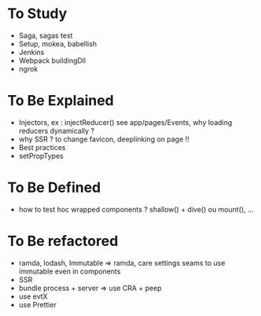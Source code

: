 # To Study

* Saga, sagas test
* Setup, mokea, babellish
* Jenkins
* Webpack buildingDll
* ngrok

# To Be Explained

* Injectors, ex : injectReducer() see app/pages/Events, why loading reducers dynamically ?
* why SSR ? to change favicon, deeplinking on page !!
* Best practices 
* setPropTypes



# To Be Defined

* how to test hoc wrapped components ? shallow() + dive() ou mount(), ...

# To Be refactored

* ramda, lodash, Immutable => ramda, care settings seams to use immutable even in components
* SSR
* bundle process + server => use CRA + peep
* use evtX
* use Prettier